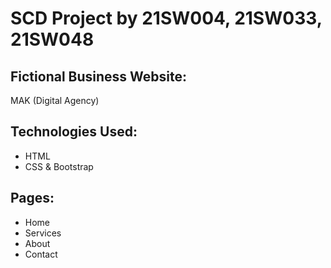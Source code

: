 # SCD Project by 21SW004, 21SW033, 21SW048

## Fictional Business Website:
MAK (Digital Agency)

## Technologies Used:
- HTML
- CSS & Bootstrap

## Pages:
- Home
- Services
- About
- Contact
